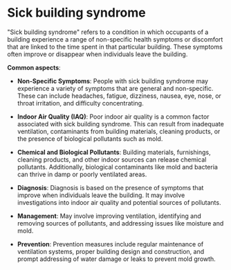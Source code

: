 # Sick building syndrome

"Sick building syndrome" refers to a condition in which occupants of a building experience a range of non-specific health symptoms or discomfort that are linked to the time spent in that particular building. These symptoms often improve or disappear when individuals leave the building.

**Common aspects**:

* **Non-Specific Symptoms**: People with sick building syndrome may experience a variety of symptoms that are general and non-specific. These can include headaches, fatigue, dizziness, nausea, eye, nose, or throat irritation, and difficulty concentrating.

* **Indoor Air Quality (IAQ)**: Poor indoor air quality is a common factor associated with sick building syndrome. This can result from inadequate ventilation, contaminants from building materials, cleaning products, or the presence of biological pollutants such as mold.

* **Chemical and Biological Pollutants**: Building materials, furnishings, cleaning products, and other indoor sources can release chemical pollutants. Additionally, biological contaminants like mold and bacteria can thrive in damp or poorly ventilated areas.

* **Diagnosis**: Diagnosis is based on the presence of symptoms that improve when individuals leave the building. It may involve investigations into indoor air quality and potential sources of pollutants.

* **Management**: May involve improving ventilation, identifying and removing sources of pollutants, and addressing issues like moisture and mold.

* **Prevention**: Prevention measures include regular maintenance of ventilation systems, proper building design and construction, and prompt addressing of water damage or leaks to prevent mold growth.